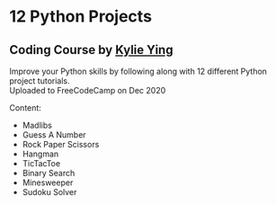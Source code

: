 # 12 Python Projects
## Coding Course by [Kylie Ying](https://www.youtube.com/ycubed)

Improve your Python skills by following along with 12 different Python project tutorials.  
Uploaded to FreeCodeCamp on Dec 2020

Content:
- Madlibs
- Guess A Number
- Rock Paper Scissors
- Hangman
- TicTacToe  
- Binary Search
- Minesweeper
- Sudoku Solver